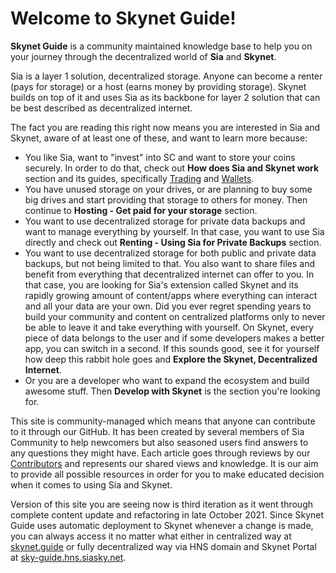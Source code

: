 # Welcome to Skynet Guide!
**Skynet Guide** is a community maintained knowledge base to help you on your journey through the decentralized world of **Sia** and **Skynet**.

Sia is a layer 1 solution, decentralized storage. Anyone can become a renter (pays for storage) or a host (earns money by providing storage). Skynet builds on top of it and uses Sia as its backbone for layer 2 solution that can be best described as decentralized internet.

The fact you are reading this right now means you are interested in Sia and Skynet, aware of at least one of these, and want to learn more because:

- You like Sia, want to "invest" into SC and want to store your coins securely. In order to do that, check out **How does Sia and Skynet work** section and its guides, specifically [Trading](/how-does-it-work/sia-guides/trading.html) and [Wallets](/how-does-it-work/sia-guides/wallet.html).
- You have unused storage on your drives, or are planning to buy some big drives and start providing that storage to others for money. Then continue to **Hosting - Get paid for your storage** section.
- You want to use decentralized storage for private data backups and want to manage everything by yourself. In that case, you want to use Sia directly and check out **Renting - Using Sia for Private Backups** section.
- You want to use decentralized storage for both public and private data backups, but not being limited to that. You also want to share files and benefit from everything that decentralized internet can offer to you. In that case, you are looking for Sia's extension called Skynet and its rapidly growing amount of content/apps where everything can interact and all your data are your own. Did you ever regret spending years to build your community and content on centralized platforms only to never be able to leave it and take everything with yourself. On Skynet, every piece of data belongs to the user and if some developers makes a better app, you can switch in a second. If this sounds good, see it for yourself how deep this rabbit hole goes and **Explore the Skynet, Decentralized Internet**.
- Or you are a developer who want to expand the ecosystem and build awesome stuff. Then **Develop with Skynet** is the section you're looking for.

This site is community-managed which means that anyone can contribute to it through our GitHub. It has been created by several members of Sia Community to help newcomers but also seasoned users find answers to any questions they might have. Each article goes through reviews by our [Contributors](/about/contributors.html) and represents our shared views and knowledge. It is our aim to provide all possible resources in order for you to make educated decision when it comes to using Sia and Skynet.

Version of this site you are seeing now is third iteration as it went through complete content update and refactoring in late October 2021.
Since Skynet Guide uses automatic deployment to Skynet whenever a change is made, you can always access it no matter what either in centralized way at [skynet.guide](https://skynet.guide) or fully decentralized way via HNS domain and Skynet Portal at [sky-guide.hns.siasky.net](https://sky-guide.hns.siasky.net/).
